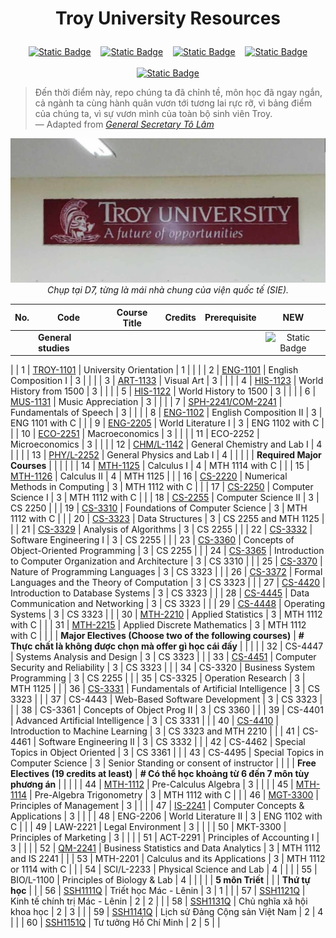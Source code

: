 # <p align="center">Troy University Resources</p>

<div align="center">

[![Static Badge](https://img.shields.io/badge/INTRODUCTION-black?style=for-the-badge&logo=googledocs&logoColor=white&color=%2394283a)][INTRODUCTION]
&nbsp;&nbsp;
[![Static Badge](https://img.shields.io/badge/NOTES-black?style=for-the-badge&logo=googledocs&logoColor=white&color=%2394283a)][NOTES]
&nbsp;&nbsp;
[![Static Badge](https://img.shields.io/badge/Course%20Descriptions-black?style=for-the-badge&logo=files&logoColor=white&color=%2394283a)][Course Descriptions]
&nbsp;&nbsp;
[![Static Badge](https://img.shields.io/badge/T%C3%ADnh%20GPA-black?style=for-the-badge&logo=numpy&logoColor=white&color=%2394283a)][linkGPA]
<br><br>
[![Static Badge](https://img.shields.io/badge/Hall%20of%20Memories-black?style=for-the-badge&logo=markdown&color=%23FF9AA2)][hall-link]

</div>

> Đến thời điểm này, repo chúng ta đã chỉnh tề, môn học đã ngay ngắn, cả ngành ta cùng hành quân vươn tới tương lai rực rỡ, vì bảng điểm của chúng ta, vì sự vươn mình của toàn bộ sinh viên Troy.  
> — Adapted from [*General Secretary Tô Lâm*](https://vi.wikipedia.org/wiki/T%C3%B4_L%C3%A2m)

<p align="center">
  <img src="the%20reason,%20for%20you%20-%20me%20-%20us,%20future%20trojans%20204d9622fa1980d39d31c68f0bdb5fa0/image4.jpeg" alt="image4.jpeg">
  <br>
  <em>Chụp tại D7, từng là mái nhà chung của viện quốc tế (SIE).</em>
</p>

| No. | Code                                                      | Course Title                                               | Credits | Prerequisite                             | NEW            |
|:---:| --------------------------------------------------------- | ---------------------------------------------------------- |:-------:|:----------------------------------------:|:--------------:|
|     | **General studies**                                       |                                                            |         |                                          |![Static Badge](https://img.shields.io/badge/PEAK-black?style=flat-square&color=%234CAF50)
|
| 1   | [TROY-1101]                                               | University Orientation                                     | 1       |                                          |                |
| 2   | [ENG-1101]                                                | English Composition I                                      | 3       |                                          |                |
| 3   | [ART-1133]                                                | Visual Art                                                 | 3       |                                          |                |
| 4   | [HIS-1123]                                                | World History from 1500                                    | 3       |                                          |                |
| 5   | [HIS-1122]                                                | World History to 1500                                      | 3       |                                          |                |
| 6   | [MUS-1131]                                                | Music Appreciation                                         | 3       |                                          |                |
| 7   | [SPH-2241/COM-2241]                                       | Fundamentals of Speech                                     | 3       |                                          |                |
| 8   | [ENG-1102]                                                | English Composition II                                     | 3       | ENG 1101 with C                          |                |
| 9   | [ENG-2205]                                                | World Literature I                                         | 3       | ENG 1102 with C                          |                |
| 10  | [ECO-2251]                                                | Macroeconomics                                             | 3       |                                          |                |
| 11  | ECO-2252                                                  | Microeconomics                                             | 3       |                                          |                |
| 12  | [CHM/L-1142]                                              | General Chemistry and Lab I                                | 4       |                                          |                |
| 13  | [PHY/L-2252]                                              | General Physics and Lab I                                  | 4       |                                          |                |
|     | **Required Major Courses**                                |                                                            |         |                                          |                |
| 14  | [MTH-1125]                                                | Calculus I                                                 | 4       | MTH 1114 with C                          |                |
| 15  | [MTH-1126]                                                | Calculus II                                                | 4       | MTH 1125                                 |                |
| 16  | [CS-2220]                                                 | Numerical Methods in Computing                             | 3       | MTH 1112 with C                          |                |
| 17  | [CS-2250]                                                 | Computer Science I                                         | 3       | MTH 1112 with C                          |                |
| 18  | [CS-2255]                                                 | Computer Science II                                        | 3       | CS 2250                                  |                |
| 19  | [CS-3310]                                                 | Foundations of Computer Science                            | 3       | MTH 1112 with C                          |                |
| 20  | [CS-3323]                                                 | Data Structures                                            | 3       | CS 2255 and MTH 1125                     |                |
| 21  | [CS-3329]                                                 | Analysis of Algorithms                                     | 3       | CS 2255                                  |                |
| 22  | [CS-3332]                                                 | Software Engineering I                                     | 3       | CS 2255                                  |                |
| 23  | [CS-3360]                                                 | Concepts of Object-Oriented Programming                    | 3       | CS 2255                                  |                |
| 24  | [CS-3365]                                                 | Introduction to Computer Organization and Architecture     | 3       | CS 3310                                  |                |
| 25  | [CS-3370]                                                 | Nature of Programming Languages                            | 3       | CS 3323                                  |                |
| 26  | [CS-3372]                                                 | Formal Languages and the Theory of Computation             | 3       | CS 3323                                  |                |
| 27  | [CS-4420]                                                 | Introduction to Database Systems                           | 3       | CS 3323                                  |                |
| 28  | [CS-4445]                                                 | Data Communication and Networking                          | 3       | CS 3323                                  |                |
| 29  | [CS-4448]                                                 | Operating Systems                                          | 3       | CS 3323                                  |                |
| 30  | [MTH-2210]                                                | Applied Statistics                                         | 3       | MTH 1112 with C                          |                |
| 31  | [MTH-2215]                                                | Applied Discrete Mathematics                               | 3       | MTH 1112 with C                          |                |
|     | **Major Electives (Choose two of the following courses)** | **# Thực chất là không được chọn mà offer gì học cái đấy** |         |                                          |                |
| 32  | CS-4447                                                   | Systems Analysis and Design                                | 3       | CS 3323                                  |                |
| 33  | [CS-4451]                                                 | Computer Security and Reliability                          | 3       | CS 3323                                  |                |
| 34  | CS-3320                                                   | Business System Programming                                | 3       | CS 2255                                  |                |
| 35  | CS-3325                                                   | Operation Research                                         | 3       | MTH 1125                                 |                |
| 36  | [CS-3331]                                                 | Fundamentals of Artificial Intelligence                    | 3       | CS 3323                                  |                |
| 37  | CS-4443                                                   | Web-Based Software Development                             | 3       | CS 3323                                  |                |
| 38  | CS-3361                                                   | Concepts of Object Prog II                                 | 3       | CS 3360                                  |                |
| 39  | CS-4401                                                   | Advanced Artificial Intelligence                           | 3       | CS 3331                                  |                |
| 40  | [CS-4410]                                                 | Introduction to Machine Learning                           | 3       | CS 3323 and MTH 2210                     |                |
| 41  | CS-4461                                                   | Software Engineering II                                    | 3       | CS 3332                                  |                |
| 42  | CS-4462                                                   | Special Topics in Object Oriented                          | 3       | CS 3361                                  |                |
| 43  | CS-4495                                                   | Special Topics in Computer Science                         | 3       | Senior Standing or consent of instructor |                |
|     | **Free Electives (19 credits at least)**                  | **# Có thể học khoảng từ 6 đến 7 môn tùy phương án**       |         |                                          |                |
| 44  | [MTH-1112]                                                | Pre-Calculus Algebra                                       | 3       |                                          |                |
| 45  | [MTH-1114]                                                | Pre-Algebra Trigonometry                                   | 3       | MTH 1112 with C                          |                |
| 46  | [MGT-3300]                                                | Principles of Management                                   | 3       |                                          |                |
| 47  | [IS-2241]                                                 | Computer Concepts & Applications                           | 3       |                                          |                |
| 48  | ENG-2206                                                  | World Literature II                                        | 3       | ENG 1102 with C                          |                |
| 49  | LAW-2221                                                  | Legal Environment                                          | 3       |                                          |                |
| 50  | MKT-3300                                                  | Principles of Marketing                                    | 3       |                                          |                |
| 51  | ACT-2291                                                  | Principles of Accounting I                                 | 3       |                                          |                |
| 52  | [QM-2241]                                                 | Business Statistics and Data Analytics                     | 3       | MTH 1112 and IS 2241                     |                |
| 53  | MTH-2201                                                  | Calculus and its Applications                              | 3       | MTH 1112 or 1114 with C                  |                |
| 54  | SCI/L-2233                                                | Physical Science and Lab                                   | 4       |                                          |                |
| 55  | BIO/L-1100                                                | Principles of Biology & Lab                                | 4       |                                          |                |
|     | **5 môn Triết**                                           |                                                            |         | **Thứ tự học**                           |                |
| 56  | [SSH1111Q]                                                | Triết học Mác - Lênin                                      | 3       | 1                                        |                |
| 57  | [SSH1121Q]                                                | Kinh tế chính trị Mác - Lênin                              | 2       | 2                                        |                |
| 58  | [SSH1131Q]                                                | Chủ nghĩa xã hội khoa học                                  | 2       | 3                                        |                |
| 59  | [SSH1141Q]                                                | Lịch sử Đảng Cộng sản Việt Nam                             | 2       | 4                                        |                |
| 60  | [SSH1151Q]                                                | Tư tưởng Hồ Chí Minh                                       | 2       | 5                                        |                |

[INTRODUCTION]: ./introduction.md/

[ENG-1102]: ./ENG1102/

[MTH-1112]: ./MTH112/

[MTH-1114]: ./MTH1114/

[MTH-1125]: ./MTH1125-1126-Calculus/

[MTH-1126]: ./MTH1125-1126-Calculus/

[HIS-1122]: ./HIS122-123/

[CS-3365]: ./CS365/

[CS-4445]: ./CS4445/

[CS-4448]: ./CS4448/

[TROY-1101]: ./TROY101/

[MTH-2215]: ./MTH2215/

[MTH-2210]: ./MTH210/

[SPH-2241/COM-2241]: ./SPH241/

[CHM/L-1142]: ./CHML142/

[CS-2255]: ./CS256/

[ART-1133]: ./ART133/

[ENG-1101]: ./ENG1101/

[MUS-1131]: ./MUS131/

[ECO-2251]: ./ECO251/

[CS-3310]: ./CS310/

[CS-2250]: ./CS255/

[CS-2220]: ./CS2220/

[HIS-1123]: ./HIS122-123/

[CS-4420]: ./CS4420/

[CS-3360]: ./CS3360/

[PHY/L-2252]: ./PHYL252/

[MGT-3300]: ./MGT371/

[IS-2241]: ./IS241/

[CS-3332]: ./CS3332/

[CS-3370]: ./CS370/

[CS-3372]: ./CS372/

[CS-3323]: ./CS3323/

[CS-3329]: ./CS3329/

[CS-4451]: ./CS451/

[CS-3331]: ./CS331/

[ENG-2205]: ./ENG2205/

[CS-4410]: ./CS4410/

[QM-2241]: ./QM241/

[SSH1111Q]: ./Lý%20luận%20chính%20trị/

[SSH1121Q]: ./Lý%20luận%20chính%20trị/

[SSH1131Q]: ./Lý%20luận%20chính%20trị/

[SSH1141Q]: ./Lý%20luận%20chính%20trị/

[SSH1151Q]: ./Lý%20luận%20chính%20trị/

[NOTES]: ./notes.md/

[Course Descriptions]: ./Course-Descriptions/

[hall-link]: ./the%20reason%2C%20for%20you%20-%20me%20-%20us%2C%20future%20trojans%20204d9622fa1980d39d31c68f0bdb5fa0/Hall_of_Memories.md

[linkGPA]: https://github.com/Bronstein0x113c1c3/Troy-University-Resources/releases/latest/download/TroyCalcGPA.exe
